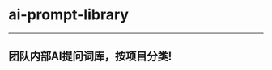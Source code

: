 # ai-prompt-library
------------------------------
团队内部AI提问词库，按项目分类!
------------------------------
